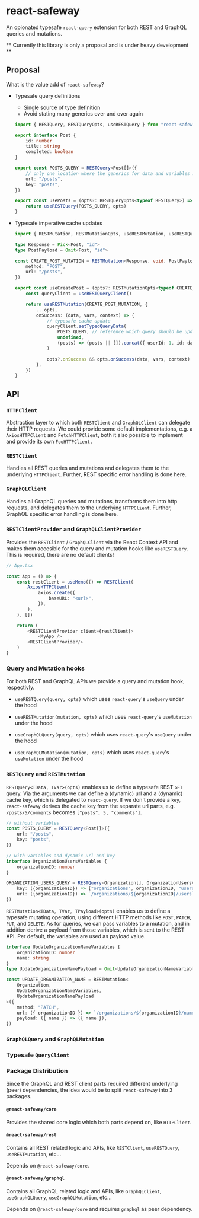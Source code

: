# react-safeway

An opionated typesafe `react-query` extension for both REST and GraphQL queries and mutations.

** Currently this library is only a proposal and is under heavy development **

## Proposal

What is the value add of `react-safeway`?

-   Typesafe query definitions

    -   Single source of type definition
    -   Avoid stating many generics over and over again

    ```typescript
    import { RESTQuery, RESTQueryOpts, useRESTQuery } from "react-safeway"

    export interface Post {
    	id: number
    	title: string
    	completed: boolean
    }

    export const POSTS_QUERY = RESTQuery<Post[]>({
    	// only one location where the generics for data and variables must be stated
    	url: "/posts",
    	key: "posts",
    })

    export const usePosts = (opts?: RESTQueryOpts<typeof RESTQuery>) => {
    	return useRESTQuery(POSTS_QUERY, opts)
    }
    ```

-   Typesafe imperative cache updates

    ```typescript
    import { RESTMutation, RESTMutationOpts, useRESTMutation, useRESTQueryClient } from "react-safeway"

    type Response = Pick<Post, "id">
    type PostPayload = Omit<Post, "id">

    const CREATE_POST_MUTATION = RESTMutation<Response, void, PostPayload>({
    	method: "POST",
    	url: "/posts",
    })

    export const useCreatePost = (opts?: RESTMutationOpts<typeof CREATE_POST_MUTATION>) => {
    	const queryClient = useRESTQueryClient()

    	return useRESTMutation(CREATE_POST_MUTATION, {
    		...opts,
    		onSuccess: (data, vars, context) => {
    			// typesafe cache update
    			queryClient.setTypedQueryData(
    				POSTS_QUERY, // reference which query should be updated
    				undefined,
    				(posts) => (posts || []).concat({ userId: 1, id: data.id, ...vars }),
    			)

    			opts?.onSuccess && opts.onSuccess(data, vars, context)
    		},
    	})
    }
    ```

## API

### `HTTPClient`

Abstraction layer to which both `RESTClient` and `GraphQLClient` can delegate their HTTP requests.
We could provide some default implementations, e.g. a `AxiosHTTPClient` and `FetchHTTPClient`, both it also possible to implement and provide its own `FooHTTPClient.`

### `RESTClient`

Handles all REST queries and mutations and delegates them to the underlying `HTTPClient`. Further, REST specific error handling is done here.

### `GraphQLClient`

Handles all GraphQL queries and mutations, transforms them into http requests, and delegates them to the underlying `HTTPClient`. Further, GraphQL specific error handling is done here.

### `RESTClientProvider` and `GraphQLClientProvider`

Provides the `RESTClient` / `GraphQLClient` via the React Context API and makes them accesible for the query and mutation hooks like `useRESTQuery`.
This is required, there are no default clients!

```typescript
// App.tsx

const App = () => {
	const restClient = useMemo(() => RESTClient(
		AxiosHTTPClient(
			axios.create({
				baseURL: "<url>",
			}),
		),
	), [])

    return (
        <RESTClientProvider client={restClient}>
            <MyApp />
        <RESTClientProvider/>
    )
}
```

### Query and Mutation hooks

For both REST and GraphQL APIs we provide a query and mutation hook, respectivly.

-   `useRESTQuery(query, opts)` which uses `react-query`'s `useQuery` under the hood
-   `useRESTMutation(mutation, opts)` which uses `react-query`'s `useMutation` under the hood

-   `useGraphQLQuery(query, opts)` which uses `react-query`'s `useQuery` under the hood
-   `useGraphQLMutation(mutation, opts)` which uses `react-query`'s `useMutation` under the hood

### `RESTQuery` and `RESTMutation`

`RESTQuery<TData, TVar>(opts)` enables us to define a typesafe REST `GET` query. Via the arguments we can define a (dynamic) url and a (dynamic) cache key, which is delegated to `react-query`. If we don't provide a `key`, `react-safeway` derives the cache key from the separate url parts, e.g. `/posts/5/comments` becomes `["posts", 5, "comments"]`.

```typescript
// without variables
const POSTS_QUERY = RESTQuery<Post[]>({
	url: "/posts",
	key: "posts",
})

// with variables and dynamic url and key
interface OrganizationUsersVariables {
	organizationID: number
}

ORGANIZATION_USERS_QUERY = RESTQuery<Organization[], OrganizationUsersVariables>({
	key: ({organizationID}) => ["organizations", organizationID, "users"], // could be omitted in this particular case
	url: ({organizationID}) => `/organizations/${organizationID}/users`,,
})
```

`RESTMutation<TData, TVar, TPayload>(opts)` enables us to define a typesafe mutating operation, using different HTTP methods like `POST`, `PATCH`, `PUT`, and `DELETE`.
As for queries, we can pass variables to a mutation, and in addition derive a payload from those variables, which is sent to the REST API. Per default, the variables are used as payload value.

```typescript
interface UpdateOrganizationNameVariables {
	organizationID: number
	name: string
}
type UpdateOrganizationNamePayload = Omit<UpdateOrganizationNameVariables, "organizationID">

const UPDATE_ORGANIZATION_NAME = RESTMutation<
	Organization,
	UpdateOrganizationNameVariables,
	UpdateOrganizationNamePayload
>({
	method: "PATCH",
	url: ({ organizationID }) => `/organizations/${organizationID}/name`,
	payload: ({ name }) => ({ name }),
})
```

### `GraphQLQuery` and `GraphQLMutation`

### Typesafe `QueryClient`

### Package Distribution

Since the GraphQL and REST client parts required different underlying (peer) dependencies, the idea would be to split `react-safeway` into 3 packages.

#### `@react-safeway/core`

Provides the shared core logic which both parts depend on, like `HTTPClient`.

#### `@react-safeway/rest`

Contains all REST related logic and APIs, like `RESTClient`, `useRESTQuery`, `useRESTMutation`, etc...

Depends on `@react-safeway/core`.

#### `@react-safeway/graphql`

Contains all GraphQL related logic and APIs, like `GraphQLClient`, `useGraphQLQuery`, `useGraphQLMutation`, etc...

Depends on `@react-safeway/core` and requires `graphql` as peer dependency.
